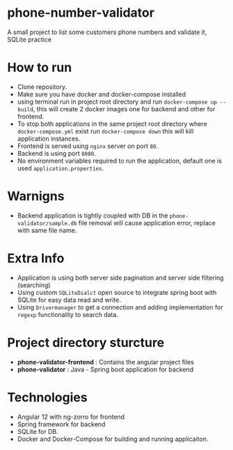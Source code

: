 # phone-number-validator
A small project to list some customers phone numbers and validate it, SQLite practice 


# How to run 
- Clone repository.
- Make sure you have docker and docker-compose installed
- using terminal run in project root directory and run `docker-compose up --build`, this will create 2 docker images one for backend and other for frontend.
- To stop both applications in the same project root directory where `docker-compose.yml` exist run `docker-compose down` this will kill application instances. 
- Frontend is served using `nginx` server on port `80`.
- Backend is using port `8080`.
- No environment variables required to run the application, default one is used `application.properties`. 

# Warnigns
- Backend application is tightly coupled with DB in the `phone-validator/sample.db` file removal will cause application error, replace with same file name.

# Extra Info
- Application is using both server side pagination and server side filtering (searching) 
- Using custom `SQLiteDialct` open source to integrate spring boot with SQLite for easy data read and write.
- Using `Drivermanager` to get a connection and adding implementation for `regexp` functionality to search data. 

# Project directory sturcture 
- **phone-validator-frontend** : Contains the angular project files
- **phone-validator** : Java - Spring boot application for backend


# Technologies 
- Angular 12 with ng-zorro for frontend 
- Spring framework for backend
- SQLite for DB.
- Docker and Docker-Compose for building and running applicaiton.

